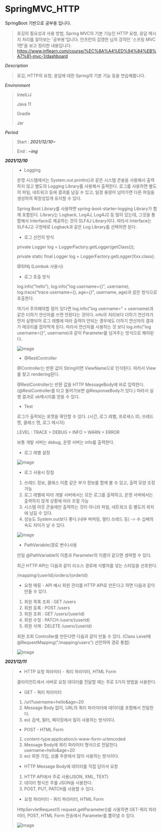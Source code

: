 # SpringMVC_HTTP

SpringBoot 기반으로 공부용 입니다.
> 로깅의 필요성과 사용 방법, Spring MVC의 기본 기능인 HTTP 요청, 응답 메시지 처리를 알아보는 '공부용'입니다.
> 인프런의 김영한 님의 강의인 '스프링 MVC 1편'을 보고 정리한 내용입니다.
> https://www.inflearn.com/course/%EC%8A%A4%ED%94%84%EB%A7%81-mvc-1/dashboard

*Description*

> 로깅, HTTP의 요청, 응답에 대한 Spring의 기본 기능 등을 연습해봅니다.

*Environment*

> IntelLiJ
> 
> Java 11
> 
> Gradle
>
> Jar
>
*Period*

> Start : ***2021/12/10~***
> 
> End : ***~ing***

***2021/12/10***
> * Logging
>
> 운영 시스템에서는 System.out.println()과 같은 시스템 콘솔을 사용해서 출력하지 않고 별도의 Logging Library를 사용해서 출력한다. 로그를 사용하면 별도의 파일, 네트워크 등에 결과를 남길 수 있고, 일정 용량이 넘어가면 다른 파일을 생성하여 확장성있게 유지할 수 있다. 
> 
> Spring Boot Library를 사용하면 spring-boot-starter-logging Library가 함께 포함된다. Library는 Logback, Log4J, Log4J2 등 많이 있는데, 그것을 통합해서 Interface로 제공하는 것이 SLF4J Library이다. 따라서 Interface는 SLF4J고 구현체로 Logback과 같은 Log Library를 선택하면 된다.
> 
> * 로그 선언의 방식
>
> private Logger log = LoggerFactory.getLogger(getClass());
> 
> private static final Logger log = LoggerFactory.getLogger(Xxx.class);
> 
> @Slf4j (Lombok 사용시)
> 
> * 로그 호출 방식
> 
> log.info("hello"), log.info("log username={}", username), log.trace("trace username={}, age={}", username, age)과 같은 방식으로 호출한다.
> 
> 여기서 주의해야할 점이 있다면 log.info("log username=" + username)과 같은 더하기 연산자를 쓰면 안된다는 것이다. info의 처리보다 더하기 연산자가 먼저 실행되어 로그 레벨에 따라 출력이 안되는 경우에도 더하기 연산자의 결과가 메모리를 잡아먹게 된다. 따라서 연산자를 사용하는 것 보다 log.info("log username={}", username)과 같이 Parameter를 넘겨주는 방식으로 해야된다.
> 
> ![image](https://user-images.githubusercontent.com/69206748/145516760-aeb1d393-4a3e-4108-93de-34d2c023d627.png)
>
> * @RestController
> 
> @Controller는 반환 값이 String이면 ViewName으로 인식된다. 따라서 View를 찾고 rendering된다.
>
> @RestController는 반환 값을 HTTP MessageBody에 바로 입력한다. (@RestController를 타고 들어가보면 @ResponseBody가 있다.) 따라서 실행 결과로 ok메시지를 얻을 수 있다.
> 
> * Test
> 
> 로그가 출력되는 포멧을 확인할 수 있다. (시간, 로그 레벨, 프로세스 ID, 쓰레드 명, 클래스 명, 로그 메시지)
>
> LEVEL : TRACE > DEBUG > INFO > WARN > ERROR
> 
> 보통 개발 서버는 debug, 운영 서버는 info를 출력한다.
>
> * 로그 레벨 설정
>
>![image](https://user-images.githubusercontent.com/69206748/145517196-1a524247-d043-4fcf-a49e-7f51bf5388db.png)
>
> * 로그 사용시 장점
> 
> 1. 쓰레드 정보, 클래스 이름 같은 부가 정보를 함께 볼 수 있고, 출력 모양 조정 가능
> 2. 로그 레벨에 따라 개발 서버에서는 모든 로그를 출력하고, 운영 서버에서는 출력하지 않게 상황에 따라 조절 가능
> 3. 시스템 아웃 콘솔에만 출력하는 것이 아니라 파일, 네트워크 등 별도의 위치에 남길 수 있다.
> 4. 성능도 System.out보다 좋다.(내부 버퍼링, 멀티 쓰레드 등) -> 수 십배의 속도 차이가 날 수 있다.
>
>
> ![image](https://user-images.githubusercontent.com/69206748/145672768-48d2e378-a889-4cfb-8790-d5f4b8c119b4.png)
>
> * PathVariable(경로 변수)사용
>
> 만일 @PathVariable의 이름과 Parameter의 이름이 같으면 생략할 수 있다.
>
> 최근 HTTP API는 다음과 같이 리소스 경로에 식별자를 넣는 스타일을 선호한다.
>
> /mapping/{userId}/orders/{orderId}
> 
> * 요청 매핑 - API 예시
> 회원 관리를 HTTP API로 만든다고 하면 다음과 같이 만들 수 있다.
>
> 1. 회원 목록 조회 : GET /users
> 2. 회원 등록 : POST /users
> 3. 회원 조회 : GET /users/{userId}
> 4. 회원 수정 : PATCH /users/{userId}
> 5. 회원 삭제 : DELETE /users/{userId}
> 
> 회원 조회 Controller를 만든다면 다음과 같이 만들 수 있다.
> (Class Level에 @RequestMapping("/mapping/users") 선언하여 경로 통합)
> 
> ![image](https://user-images.githubusercontent.com/69206748/145672959-3f76887e-a127-4ad9-b2db-c397d67181e8.png)
>
>
***2021/12/11***
> * HTTP 요청 파라미터 - 쿼리 파라미터, HTML Form
>
> 클라이언트에서 서버로 요청 데이터를 전달할 때는 주로 3가지 방법을 사용한다.
> 
> * GET - 쿼리 파라미터
> 1. /url?username=hello&age=20
> 2. Message Body 없이, URL의 쿼리 파라미터에 데이터를 포함해서 전달한다.
> 3. ex) 검색, 필터, 페이징에서 많이 사용하는 방식이다.
> 
> * POST - HTML Form
> 1. content-type:application/x-www-form-urlencoded
> 2. Message Body에 쿼리 파라미터 형식으로 전달한다. username=hello&age=20
> 3. ex) 회원 가입, 상품 주문에서 많이 사용하는 방식이다.
>
> * HTTP Message Body에 데이터를 직접 담아서 요청
> 1. HTTP API에서 주로 사용(JSON, XML, TEXT)
> 2. 데이터 형식은 주롤 JSON을 사용한다.
> 3. POST, PUT, PATCH를 사용할 수 있다.
>
> * 요청 파라미터 - 쿼리 파라미터, HTML Form
>
> HttpServletRequest의 request.getParameter()를 사용하면 GET-쿼리 파라미터, POST, HTML Form 전송에서 Parameter를 뽑아낼 수 있다.
>
> ![image](https://user-images.githubusercontent.com/69206748/145712278-b5ac1d2b-f34f-4dc7-81fd-ad5219ee561b.png)
>
>
